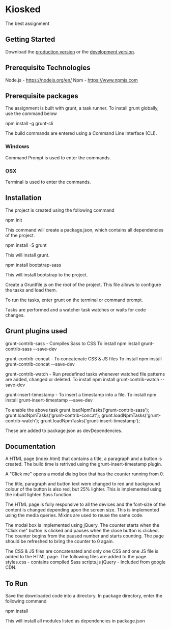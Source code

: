 # Kiosked

The best assignment

## Getting Started
Download the [production version][min] or the [development version][max].

[min]: https://raw.github.com/srikanth/kiosked/master/dist/kiosked.min.js
[max]: https://raw.github.com/srikanth/kiosked/master/dist/kiosked.js

## Prerequisite Technologies
Node.js - https://nodejs.org/en/
Npm - https://www.npmjs.com

## Prerequisite packages
The assignment is built with grunt, a task runner. To install grunt globally, use the command below

npm install -g grunt-cli

The build commands are entered using a Command Line Interface (CLI).

### Windows
Command Prompt is used to enter the commands.

### OSX
Terminal is used to enter the commands.

## Installation
The project is created using the following command

npm init

This command will create a package.json, which contains all dependencies of the project.

npm install -S grunt

This will install grunt.

npm install bootstrap-sass

This will install bootstrap to the project.

Create a Gruntfile.js on the root of the project. This file allows to configure the tasks and load them. 

To run the tasks, enter grunt on the terminal or command prompt.

Tasks are performed and a watcher task watches or waits for code changes.

## Grunt plugins used
grunt-contrib-sass - Compiles Sass to CSS
To install 
npm install grunt-contrib-sass --save-dev

grunt-contrib-concat - To concatenate CSS & JS files
To install
npm install grunt-contrib-concat --save-dev

grunt-contrib-watch - Run predefined tasks whenever watched file patterns are added, changed or deleted.
To install
npm install grunt-contrib-watch --save-dev

grunt-insert-timestamp - To insert a timestamp into a file.
To install
npm install grunt-insert-timestamp --save-dev

To enable the above task
grunt.loadNpmTasks('grunt-contrib-sass');
grunt.loadNpmTasks('grunt-contrib-concat');
grunt.loadNpmTasks('grunt-contrib-watch');
grunt.loadNpmTasks('grunt-insert-timestamp');

These are added to package.json as devDependencies.

## Documentation
A HTML page (index.html) that contains a title, a paragraph and a button is created. The build time is retrived using the grunt-insert-timestamp plugin.

A "Click me" opens a modal dialog box that has the counter running from 0.

The title, paragraph and button text were changed to red and background colour of the button is also red, but 25% lighter. This is implemented using the inbuilt lighten Sass function.

The HTML page is fully responsive to all the devices and the font-size of the content is changed depending upon the screen size. This is implemented using the media queries. Mixins are used to reuse the same code.

The modal box is implemented using jQuery. The counter starts when the "Click me" button is clicked and pauses when the close button is clicked. The counter begins from the paused number and starts counting. The page should be refreshed to bring the counter to 0 again.

The CSS & JS files are concatenated and only one CSS and one JS file is added to the HTML page. The following files are added to the page.
styles.css - contains compiled Sass
scripts.js
jQuery - Included from google CDN.

## To Run
Save the downloaded code into a directory. In package directory, enter the following command

npm install

This will install all modules listed as dependencies in package.json